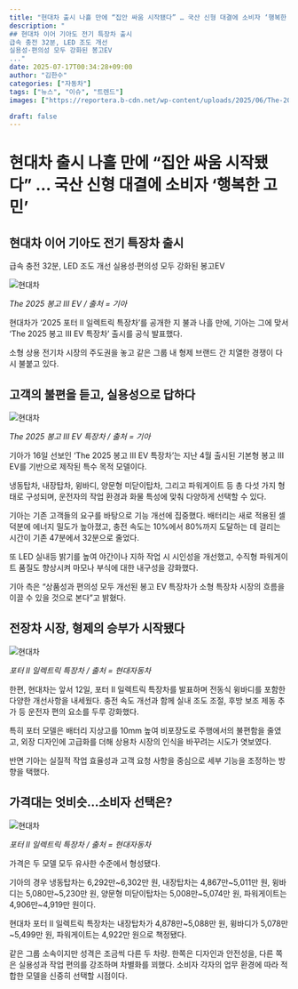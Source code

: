 ```yaml
---
title: "현대차 출시 나흘 만에 “집안 싸움 시작됐다” … 국산 신형 대결에 소비자 ‘행복한 고민’"
description: "
## 현대차 이어 기아도 전기 특장차 출시
급속 충전 32분, LED 조도 개선
실용성·편의성 모두 강화된 봉고EV
..."
date: 2025-07-17T00:34:28+09:00
author: "김한수"
categories: ["자동차"]
tags: ["뉴스", "이슈", "트렌드"]
images: ["https://reportera.b-cdn.net/wp-content/uploads/2025/06/The-2025-Bongo-Ⅲ-EV-1024x576.jpg"]

draft: false
---
```


# 현대차 출시 나흘 만에 “집안 싸움 시작됐다” … 국산 신형 대결에 소비자 ‘행복한 고민’


## 현대차 이어 기아도 전기 특장차 출시
급속 충전 32분, LED 조도 개선
실용성·편의성 모두 강화된 봉고EV


![현대차](https://reportera.b-cdn.net/wp-content/uploads/2025/06/The-2025-Bongo-Ⅲ-EV-1024x576.jpg)

*The 2025 봉고 Ⅲ EV / 출처 = 기아*

현대차가 ‘2025 포터 II 일렉트릭 특장차’를 공개한 지 불과 나흘 만에, 기아는 그에 맞서 ‘The 2025 봉고 Ⅲ EV 특장차’ 출시를 공식 발표했다.

소형 상용 전기차 시장의 주도권을 놓고 같은 그룹 내 형제 브랜드 간 치열한 경쟁이 다시 불붙고 있다.


## 고객의 불편을 듣고, 실용성으로 답하다


![현대차](https://reportera.b-cdn.net/wp-content/uploads/2025/06/The-2025-봉고-Ⅲ-EV-특장차-1024x576.jpg)

*The 2025 봉고 Ⅲ EV 특장차 / 출처 = 기아*

기아가 16일 선보인 ‘The 2025 봉고 Ⅲ EV 특장차’는 지난 4월 출시된 기본형 봉고 Ⅲ EV를 기반으로 제작된 특수 목적 모델이다.

냉동탑차, 내장탑차, 윙바디, 양문형 미닫이탑차, 그리고 파워게이트 등 총 다섯 가지 형태로 구성되며, 운전자의 작업 환경과 화물 특성에 맞춰 다양하게 선택할 수 있다.

기아는 기존 고객들의 요구를 바탕으로 기능 개선에 집중했다. 배터리는 새로 적용된 셀 덕분에 에너지 밀도가 높아졌고, 충전 속도는 10%에서 80%까지 도달하는 데 걸리는 시간이 기존 47분에서 32분으로 줄었다.

또 LED 실내등 밝기를 높여 야간이나 지하 작업 시 시인성을 개선했고, 수직형 파워게이트 품질도 향상시켜 마모나 부식에 대한 내구성을 강화했다.

기아 측은 “상품성과 편의성 모두 개선된 봉고 EV 특장차가 소형 특장차 시장의 흐름을 이끌 수 있을 것으로 본다”고 밝혔다.


## 전장차 시장, 형제의 승부가 시작됐다


![현대차](https://reportera.b-cdn.net/wp-content/uploads/2025/06/2025-포터-II-일렉트릭-특장차-1-1-1024x768.jpg)

*포터 II 일렉트릭 특장차 / 출처 = 현대자동차*

한편, 현대차는 앞서 12일, 포터 II 일렉트릭 특장차를 발표하며 전동식 윙바디를 포함한 다양한 개선사항을 내세웠다. 충전 속도 개선과 함께 실내 조도 조절, 후방 보조 제동 추가 등 운전자 편의 요소를 두루 강화했다.

특히 포터 모델은 배터리 지상고를 10mm 높여 비포장도로 주행에서의 불편함을 줄였고, 외장 디자인에 고급화를 더해 상용차 시장의 인식을 바꾸려는 시도가 엿보였다.

반면 기아는 실질적 작업 효율성과 고객 요청 사항을 중심으로 세부 기능을 조정하는 방향을 택했다.


## 가격대는 엇비슷…소비자 선택은?


![현대차](https://reportera.b-cdn.net/wp-content/uploads/2025/06/2025-포터-II-일렉트릭-특장차-4-1024x768.jpg)

*포터 II 일렉트릭 특장차 / 출처 = 현대자동차*

가격은 두 모델 모두 유사한 수준에서 형성됐다.

기아의 경우 냉동탑차는 6,292만~6,302만 원, 내장탑차는 4,867만~5,011만 원, 윙바디는 5,080만~5,230만 원, 양문형 미닫이탑차는 5,008만~5,074만 원, 파워게이트는 4,906만~4,919만 원이다.

현대차 포터 II 일렉트릭 특장차는 내장탑차가 4,878만~5,088만 원, 윙바디가 5,078만~5,499만 원, 파워게이트는 4,922만 원으로 책정됐다.

같은 그룹 소속이지만 성격은 조금씩 다른 두 차량. 한쪽은 디자인과 안전성을, 다른 쪽은 실용성과 작업 편의를 강조하며 차별화를 꾀했다. 소비자 각자의 업무 환경에 따라 적합한 모델을 신중히 선택할 시점이다.
